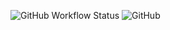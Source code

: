 ![GitHub Workflow Status](https://img.shields.io/github/workflow/status/yak-fumblepack/pi/Test%20python%20app?style=plastic) ![GitHub](https://img.shields.io/github/license/yak-fumblepack/pi)
